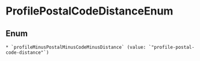 
# ProfilePostalCodeDistanceEnum

## Enum


    * `profileMinusPostalMinusCodeMinusDistance` (value: `"profile-postal-code-distance"`)



